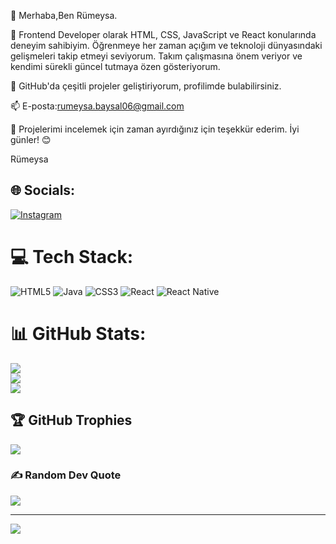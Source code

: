 👋 Merhaba,Ben Rümeysa.

🧕 Frontend Developer olarak HTML, CSS, JavaScript ve React konularında deneyim sahibiyim. Öğrenmeye her zaman açığım ve teknoloji dünyasındaki gelişmeleri takip etmeyi seviyorum. Takım çalışmasına önem veriyor ve kendimi sürekli güncel tutmaya özen gösteriyorum.
   
📂 GitHub'da çeşitli projeler geliştiriyorum, profilimde bulabilirsiniz.

📫 E-posta:rumeysa.baysal06@gmail.com
   
🙏 Projelerimi incelemek için zaman ayırdığınız için teşekkür ederim. İyi günler! 😊

Rümeysa

## 🌐 Socials:
[![Instagram](https://img.shields.io/badge/Instagram-%23E4405F.svg?logo=Instagram&logoColor=white)](https://instagram.com/rays.1821) 

# 💻 Tech Stack:
![HTML5](https://img.shields.io/badge/html5-%23E34F26.svg?style=for-the-badge&logo=html5&logoColor=white) ![Java](https://img.shields.io/badge/java-%23ED8B00.svg?style=for-the-badge&logo=openjdk&logoColor=white) ![CSS3](https://img.shields.io/badge/css3-%231572B6.svg?style=for-the-badge&logo=css3&logoColor=white) ![React](https://img.shields.io/badge/react-%2320232a.svg?style=for-the-badge&logo=react&logoColor=%2361DAFB) ![React Native](https://img.shields.io/badge/react_native-%2320232a.svg?style=for-the-badge&logo=react&logoColor=%2361DAFB)
# 📊 GitHub Stats:
![](https://github-readme-stats.vercel.app/api?username=rumeysabaysal&theme=dark&hide_border=false&include_all_commits=true&count_private=true)<br/>
![](https://github-readme-streak-stats.herokuapp.com/?user=rumeysabaysal&theme=dark&hide_border=false)<br/>
![](https://github-readme-stats.vercel.app/api/top-langs/?username=rumeysabaysal&theme=dark&hide_border=false&include_all_commits=true&count_private=true&layout=compact)

## 🏆 GitHub Trophies
![](https://github-profile-trophy.vercel.app/?username=rumeysabaysal&theme=radical&no-frame=false&no-bg=true&margin-w=4)

### ✍️ Random Dev Quote
![](https://quotes-github-readme.vercel.app/api?type=horizontal&theme=radical)

---
[![](https://visitcount.itsvg.in/api?id=rumeysabaysal&icon=0&color=0)](https://visitcount.itsvg.in)

<!-- Proudly created with GPRM ( https://gprm.itsvg.in ) -->
